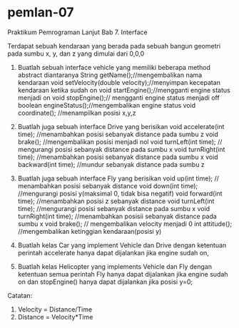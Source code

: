 # pemlan-07
Praktikum Pemrograman Lanjut Bab 7. Interface

Terdapat sebuah kendaraan yang berada pada sebuah bangun geometri pada sumbu x, y, dan z yang dimulai dari 0,0,0

1. Buatlah sebuah interface vehicle yang memiliki beberapa method abstract diantaranya
String getName();//mengembalikan nama kendaraan
void setVelocity(double velocity);//menyimpan kecepatan kendaraan ketika sudah on
void startEngine();//mengganti engine status menjadi on
void stopEngine();// mengganti engine status menjadi off
boolean engineStatus();//mengembalikan engine status
void coordinate(); //menampilkan posisi x,y,z

2. Buatlah juga sebuah interface Drive yang berisikan
void accelerate(int time); //menambahkan posisi sebanyak distance pada sumbu z
void brake(); //mengembalikan posisi menjadi nol
void turnLeft(int time); // mengurangi posisi sebanyak distance pada sumbu x
void turnRight(int time); //menambahkan posisi sebanyak distance pada sumbu x
void backward(int time); //mundur sebanyak distance pada sumbu z

3. Buatlah juga sebuah interface Fly yang berisikan
void up(int time); // menambahkan posisi sebanyak distance
void down(int time); //mengurangi posisi y(maksimal 0, tidak bisa negatif)
void forward(int time); //menambahkan posisi z sebanyak distance
void turnLeft(int time); //mengurangi posisi sebanyak distance pada sumbu x
void turnRight(int time); //menambahkan posisii sebanyak distance pada sumbu x
void brake(); // mengembalikan velocity menjadi 0
int attitude(); //mengembalikan ketinggian kendaraan(posisi y)

4. Buatlah kelas Car yang implement Vehicle dan Drive dengan ketentuan perintah accelerate hanya dapat dijalankan jika engine sudah on,

5. Buatlah kelas Helicopter yang implements Vehicle dan Fly dengan ketentuan semua perintah Fly hanya dapat dijalankan jika engine sudah on dan stopEngine() hanya dapat dijalankan jika posisi y=0;

Catatan:
1. Velocity = Distance/Time
2. Distance = Velocity*Time
